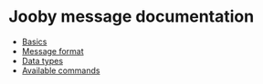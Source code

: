 # Jooby message documentation

- [Basics](./docs/basics.md)
- [Message format](./docs/message.md)
- [Data types](./docs/types.md)
- [Available commands](./docs/commands/readme.md)
